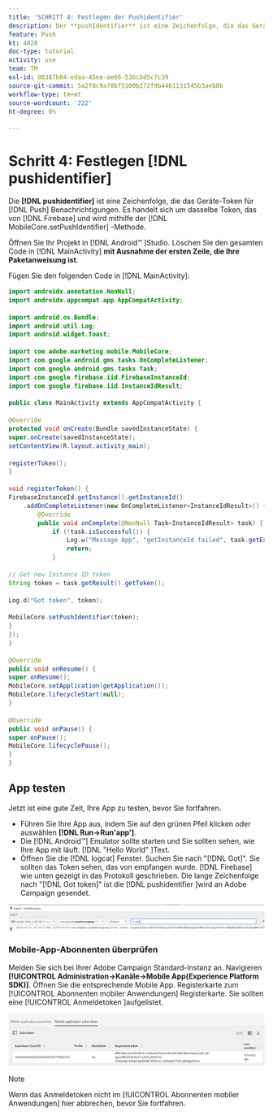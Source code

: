 ```yaml
---
title: 'SCHRITT 4: Festlegen der Pushidentifier'
description: Der **pushIdentifier** ist eine Zeichenfolge, die das Geräte-Token für Push-Benachrichtigungen enthält. Es handelt sich um dasselbe Token, das von Firebase gesendet und mithilfe der MobileCore.setPushIdentifier -Methode an das SDK übergeben wird.
feature: Push
kt: 4828
doc-type: tutorial
activity: use
team: TM
exl-id: 08387b84-edaa-45ee-ae66-53bcbd5c7c39
source-git-commit: 5a2f8c9a78bf5100b272f9b4461131545b3aeb8b
workflow-type: tm+mt
source-wordcount: '222'
ht-degree: 0%

---
```


# Schritt 4: Festlegen [!DNL pushidentifier]

Die **[!DNL pushidentifier]** ist eine Zeichenfolge, die das Geräte-Token für [!DNL Push] Benachrichtigungen. Es handelt sich um dasselbe Token, das von [!DNL Firebase] und wird mithilfe der [!DNL MobileCore.setPushIdentifier] -Methode.

Öffnen Sie Ihr Projekt in [!DNL Android™ ]Studio. Löschen Sie den gesamten Code in [!DNL MainActivity] **mit Ausnahme der ersten Zeile, die Ihre Paketanweisung ist**.

Fügen Sie den folgenden Code in [!DNL MainActivity]:

<!--
Removed `{.line-numbers}` below
-->

```java
import androidx.annotation.NonNull;
import androidx.appcompat.app.AppCompatActivity;

import android.os.Bundle;
import android.util.Log;
import android.widget.Toast;

import com.adobe.marketing.mobile.MobileCore;
import com.google.android.gms.tasks.OnCompleteListener;
import com.google.android.gms.tasks.Task;
import com.google.firebase.iid.FirebaseInstanceId;
import com.google.firebase.iid.InstanceIdResult;

public class MainActivity extends AppCompatActivity {

@Override
protected void onCreate(Bundle savedInstanceState) {
super.onCreate(savedInstanceState);
setContentView(R.layout.activity_main);

registerToken();
}

void registerToken() {
FirebaseInstanceId.getInstance().getInstanceId()
    .addOnCompleteListener(new OnCompleteListener<InstanceIdResult>() {
        @Override
        public void onComplete(@NonNull Task<InstanceIdResult> task) {
            if (!task.isSuccessful()) {
                Log.w("Message App", "getInstanceId failed", task.getException());
                return;
            }

// Get new Instance ID token
String token = task.getResult().getToken();

Log.d("Got token", token);

MobileCore.setPushIdentifier(token);
}
});
}

@Override
public void onResume() {
super.onResume();
MobileCore.setApplication(getApplication());
MobileCore.lifecycleStart(null);
}

@Override
public void onPause() {
super.onPause();
MobileCore.lifecyclePause();
}
}
```

## App testen

Jetzt ist eine gute Zeit, Ihre App zu testen, bevor Sie fortfahren.

* Führen Sie Ihre App aus, indem Sie auf den grünen Pfeil klicken oder auswählen **[!DNL Run->Run'app']**.
* Die [!DNL Android™] Emulator sollte starten und Sie sollten sehen, wie Ihre App mit läuft. [!DNL "Hello World" ]Text.
* Öffnen Sie die [!DNL logcat] Fenster. Suchen Sie nach &quot;[!DNL Got]&quot;. Sie sollten das Token sehen, das von empfangen wurde. [!DNL Firebase] wie unten gezeigt in das Protokoll geschrieben. Die lange Zeichenfolge nach &quot;[!DNL Got token]&quot; ist die [!DNL pushidentifier ]wird an Adobe Campaign gesendet.

![logcat-token](assets/logcat-got-token.PNG)

### Mobile-App-Abonnenten überprüfen

Melden Sie sich bei Ihrer Adobe Campaign Standard-Instanz an.
Navigieren **[!UICONTROL Administration->Kanäle->Mobile App(Experience Platform SDK)]**. Öffnen Sie die entsprechende Mobile App. Registerkarte zum [!UICONTROL Abonnenten mobiler Anwendungen] Registerkarte. Sie sollten eine [!UICONTROL Anmeldetoken ]aufgelistet.

![mobile-application-subscribers](assets/mobile-application-subscribers.PNG)

>[!NOTE]
>
>Wenn das Anmeldetoken nicht im [!UICONTROL Abonnenten mobiler Anwendungen] hier abbrechen, bevor Sie fortfahren.
